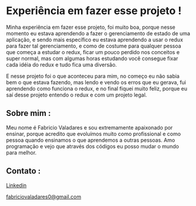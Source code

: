 # Experiência em fazer esse projeto !

Minha experiência em fazer esse projeto, foi muito boa, porque nesse momento eu estava aprendendo a fazer o gerenciamento de estado de uma aplicação, e sendo mais específico eu estava aprendendo a usar o redux para fazer tal gerenciamento, e como de costume para qualquer pessoa que começa a estudar o redux, ficar um pouco perdido nos conceitos e super normal, mas com algumas horas estudando você consegue fixar cada idéia do redux e tudo fica uma diversão.

E nesse projeto foi o que aconteceu para mim, no começo eu não sabia bem o que estava fazendo, mas lendo e vendo os erros que eu gerava, fui aprendendo como funciona o redux, e no final fiquei muito feliz, porque eu saí desse projeto entendo o redux e com um projeto legal.

## Sobre mim :

Meu nome é Fabricio Valadares e sou extremamente apaixonado por ensinar, porque acredito que evoluímos muito como profissional e como pessoa quando ensinamos o que aprendemos a outras pessoas. Amo programação e vejo que através dos códigos eu posso mudar o mundo para melhor.

## Contato :

[Linkedin](https://www.linkedin.com/in/fabricio-valadares/)

fabriciovaladares0@gmail.com
